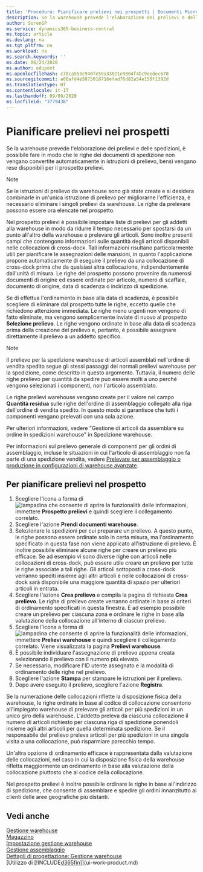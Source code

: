 ```yaml
---
title: 'Procedura: Pianificare prelievi nei prospetti | Documenti Microsoft'
description: Se la warehouse prevede l'elaborazione dei prelievi e delle spedizioni, è possibile fare in modo che le righe dei documenti di spedizione non vengano convertite automaticamente in istruzioni di prelievo, bensì vengano rese disponibili per il prospetto prelievi.
author: SorenGP
ms.service: dynamics365-business-central
ms.topic: article
ms.devlang: na
ms.tgt_pltfrm: na
ms.workload: na
ms.search.keywords: ''
ms.date: 06/24/2020
ms.author: edupont
ms.openlocfilehash: c78ca553c940fe59a33021e9804f4bc9eedec670
ms.sourcegitcommit: a80afd4e5075018716efad76d82a54e158f1392d
ms.translationtype: HT
ms.contentlocale: it-IT
ms.lasthandoff: 09/09/2020
ms.locfileid: "3779438"
---
```

# <a name="plan-picks-in-worksheets"></a>Pianificare prelievi nei prospetti

Se la warehouse prevede l'elaborazione dei prelievi e delle spedizioni, è possibile fare in modo che le righe dei documenti di spedizione non vengano convertite automaticamente in istruzioni di prelievo, bensì vengano rese disponibili per il prospetto prelievi.  

> [!NOTE]  
> Se le istruzioni di prelievo da warehouse sono già state create e si desidera combinarle in un'unica istruzione di prelievo per migliorarne l'efficienza, è necessario eliminare i singoli prelievi da warehouse. Le righe da prelevare possono essere ora elencate nel prospetto.  

Nel prospetto prelievi è possibile impostare liste di prelievi per gli addetti alla warehouse in modo da ridurre il tempo necessario per spostarsi da un punto all'altro della warehouse e prelevare gli articoli. Sono inoltre presenti campi che contengono informazioni sulle quantità degli articoli disponibili nelle collocazioni di cross-dock. Tali informazioni risultano particolarmente utili per pianificare le assegnazioni delle mansioni, in quanto l'applicazione propone automaticamente di eseguire il prelievo da una collocazione di cross-dock prima che da qualsiasi altra collocazione, indipendentemente dall'unità di misura. Le righe del prospetto possono provenire da numerosi documenti di origine ed essere ordinate per articolo, numero di scaffale, documento di origine, data di scadenza o indirizzo di spedizione.  

Se di effettua l'ordinamento in base alla data di scadenza, è possibile scegliere di eliminare dal prospetto tutte le righe, eccetto quelle che richiedono attenzione immediata. Le righe meno urgenti non vengono di fatto eliminate, ma vengono semplicemente inviate di nuovo al prospetto **Selezione prelievo**. Le righe vengono ordinate in base alla data di scadenza prima della creazione del prelievo e, pertanto, è possibile assegnare direttamente il prelievo a un addetto specifico.  

> [!NOTE]  
> Il prelievo per la spedizione warehouse di articoli assemblati nell'ordine di vendita spedito segue gli stessi passaggi dei normali prelievi warehouse per la spedizione, come descritto in questo argomento. Tuttavia, il numero delle righe prelievo per quantità da spedire può essere molti a uno perché vengono selezionati i componenti, non l'articolo assemblato.  
>
> Le righe prelievi warehouse vengono create per il valore nel campo **Quantità residua** sulle righe dell'ordine di assemblaggio collegato alla riga dell'ordine di vendita spedito. In questo modo si garantisce che tutti i componenti vengano prelevati con una sola azione.  
>
> Per ulteriori informazioni, vedere "Gestione di articoli da assemblare su ordine in spedizioni warehouse" in Spedizione warehouse.  
>
> Per informazioni sul prelievo generale di componenti per gli ordini di assemblaggio, incluse le situazioni in cui l'articolo di assemblaggio non fa parte di una spedizione vendita, vedere [Prelevare per assemblaggio o produzione in configurazioni di warehouse avanzate](warehouse-how-to-pick-for-internal-operations-in-advanced-warehousing.md).  

## <a name="to-plan-picks-in-the-worksheet"></a>Per pianificare prelievi nel prospetto

1. Scegliere l'icona a forma di ![lampadina che consente di aprire la funzionalità delle informazioni](media/ui-search/search_small.png "Informazioni sull'operazione che si desidera eseguire"), immettere **Prospetto prelievi** e quindi scegliere il collegamento correlato.  
2. Scegliere l'azione **Prendi documenti warehouse**.  
3. Selezionare le spedizioni per cui preparare un prelievo. A questo punto, le righe possono essere ordinate solo in certa misura, ma l'ordinamento specificato in questa fase non viene applicato all'istruzione di prelievo. È inoltre possibile eliminare alcune righe per creare un prelievo più efficace. Se ad esempio vi sono diverse righe con articoli nelle collocazioni di cross-dock, può essere utile creare un prelievo per tutte le righe associate a tali righe. Gli articoli sottoposti a cross-dock verranno spediti insieme agli altri articoli e nelle collocazioni di cross-dock sarà disponibile una maggiore quantità di spazio per ulteriori articoli in entrata.  
4. Scegliere l'azione **Crea prelievo** e compila la pagina di richiesta **Crea prelievo**. Le righe di prelievo create verranno ordinate in base ai criteri di ordinamento specificati in questa finestra. È ad esempio possibile creare un prelievo per ciascuna zona e ordinare le righe in base alla valutazione della collocazione all'interno di ciascun prelievo.  
5. Scegliere l'icona a forma di ![lampadina che consente di aprire la funzionalità delle informazioni](media/ui-search/search_small.png "Informazioni sull'operazione che si desidera eseguire"), immettere **Prelievi warehouse** e quindi scegliere il collegamento correlato. Viene visualizzata la pagina **Prelievi warehouse**.  
6. È possibile individuare l'assegnazione di prelievo appena creata selezionando il prelievo con il numero più elevato.  
7. Se necessario, modificare l'ID utente assegnato e la modalità di ordinamento delle righe nel prelievo.  
8. Scegliere l'azione **Stampa** per stampare le istruzioni per il prelievo.  
9. Dopo avere eseguito il prelievo, scegliere l'azione **Registra**.  

Se la numerazione delle collocazioni riflette la disposizione fisica della warehouse, le righe ordinate in base al codice di collocazione consentono all'impiegato warehouse di prelevare gli articoli per più spedizioni in un unico giro della warehouse. L'addetto preleva da ciascuna collocazione il numero di articoli richiesto per ciascuna riga di spedizione ponendoli insieme agli altri articoli per quella determinata spedizione. Se il responsabile del prelievo preleva articoli per più spedizioni in una singola visita a una collocazione, può risparmiare parecchio tempo.  

Un'altra opzione di ordinamento efficace è rappresentata dalla valutazione delle collocazioni, nel caso in cui la disposizione fisica della warehouse rifletta maggiormente un ordinamento in base alla valutazione della collocazione piuttosto che al codice della collocazione.  

Nel prospetto prelievi è inoltre possibile ordinare le righe in base all'indirizzo di spedizione, che consente di assemblare e spedire gli ordini innanzitutto ai clienti delle aree geografiche più distanti.  

## <a name="see-also"></a>Vedi anche

[Gestione warehouse](warehouse-manage-warehouse.md)  
[Magazzino](inventory-manage-inventory.md)  
[Impostazione gestione warehouse](warehouse-setup-warehouse.md)  
[Gestione assemblaggio](assembly-assemble-items.md)  
[Dettagli di progettazione: Gestione warehouse](design-details-warehouse-management.md)  
[Utilizzo di [!INCLUDE[d365fin](includes/d365fin_md.md)]](ui-work-product.md)  
